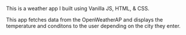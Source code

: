 This is a weather app I built using Vanilla JS, HTML, & CSS.

This app fetches data from the OpenWeatherAP and displays the temperature and conditons to the user
depending on the city they enter.


